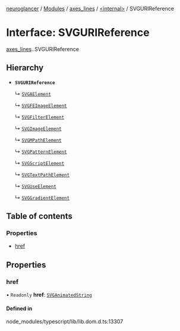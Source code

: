 [neuroglancer](../README.md) / [Modules](../modules.md) / [axes\_lines](../modules/axes_lines.md) / [<internal\>](../modules/axes_lines._internal_.md) / SVGURIReference

# Interface: SVGURIReference

[axes_lines](../modules/axes_lines.md).[<internal>](../modules/axes_lines._internal_.md).SVGURIReference

## Hierarchy

- **`SVGURIReference`**

  ↳ [`SVGAElement`](axes_lines._internal_.SVGAElement.md)

  ↳ [`SVGFEImageElement`](axes_lines._internal_.SVGFEImageElement.md)

  ↳ [`SVGFilterElement`](axes_lines._internal_.SVGFilterElement.md)

  ↳ [`SVGImageElement`](axes_lines._internal_.SVGImageElement.md)

  ↳ [`SVGMPathElement`](axes_lines._internal_.SVGMPathElement.md)

  ↳ [`SVGPatternElement`](axes_lines._internal_.SVGPatternElement.md)

  ↳ [`SVGScriptElement`](axes_lines._internal_.SVGScriptElement.md)

  ↳ [`SVGTextPathElement`](axes_lines._internal_.SVGTextPathElement.md)

  ↳ [`SVGUseElement`](axes_lines._internal_.SVGUseElement.md)

  ↳ [`SVGGradientElement`](axes_lines._internal_.SVGGradientElement.md)

## Table of contents

### Properties

- [href](axes_lines._internal_.SVGURIReference.md#href)

## Properties

### href

• `Readonly` **href**: [`SVGAnimatedString`](../modules/axes_lines._internal_.md#svganimatedstring)

#### Defined in

node_modules/typescript/lib/lib.dom.d.ts:13307
